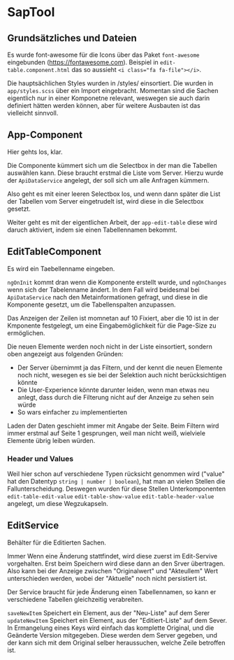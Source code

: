 # SapTool

## Grundsätzliches und Dateien

Es wurde font-awesome für die Icons über das Paket `font-awesome` eingebunden (https://fontawesome.com). Beispiel in `edit-table.component.html` das so aussieht `<i class="fa fa-file"></i>`.

Die hauptsächlichen Styles wurden in /styles/ einsortiert. Die wurden in `app/styles.scss` über ein Import eingebracht. Momentan sind die Sachen eigentlich nur in einer Komponetne relevant, weswegen sie auch darin definiert hätten werden können, aber für weitere Ausbauten ist das vielleicht sinnvoll.


## App-Component

Hier gehts los, klar.

Die Componente kümmert sich um die Selectbox in der man die Tabellen auswählen kann.
Diese braucht erstmal die Liste vom Server. Hierzu wurde der `ApiDataService` angelegt, der soll sich um alle Anfragen kümmern.

Also geht es mit einer leeren Selectbox los, und wenn dann später die List der Tabellen vom Server eingetrudelt ist, wird diese in die Selectbox gesetzt.

Weiter geht es mit der eigentlichen Arbeit, der `app-edit-table` diese wird daruch aktiviert, indem sie einen Tabellennamen bekommt.


## EditTableComponent

Es wird ein Taebellenname eingeben.

`ngOnInit` kommt dran wenn die Komponente erstellt wurde, und `ngOnChanges` wenn sich der Tabelenname ändert. In dem Fall wird beidesmal bei `ApiDataService` nach den Metainformationen gefragt, und diese in die Komponente gesetzt, um die Tabellenspalten anzupassen.

Das Anzeigen der Zeilen ist momnetan auf 10 Fixiert, aber die 10 ist in der Kmponente festgelegt, um eine Eingabemöglichkeit für die Page-Size zu ermöglichen.

Die neuen Elemente werden noch nicht in der Liste einsortiert, sondern oben angezeigt aus folgenden Gründen:
 * Der Server übernimmt ja das Filtern, und der kennt die neuen Elemente noch nicht, wesegen es sie bei der Selektion auch nicht berücksichtigen könnte
 * Die User-Experience könnte darunter leiden, wenn man etwas neu anlegt, dass durch die Filterung nicht auf der Anzeige zu sehen sein würde
 * So wars einfacher zu implementierten

Laden der Daten geschieht immer mit Angabe der Seite. Beim Filtern wird immer erstmal auf Seite 1 gesprungen, weil man nicht weiß, wielviele Elemente übrig leiben würden.

### Header und Values

Weil hier schon auf verschiedene Typen rücksicht genommen wird ("value" hat den Datentyp `string | number | boolean`), hat man an vielen Stellen die Fallunterscheidung.
Deswegen wurden für diese Stellen Unterkomponenten `edit-table-edit-value` `edit-table-show-value` `edit-table-header-value` angelegt, um diese Wegzukapseln.

## EditService

Behälter für die Editierten Sachen.

Immer Wenn eine Änderung stattfindet, wird diese zuerst im Edit-Servive vorgehalten. Erst beim Speichern wird diese dann an den Srver übertragen.
Also kann bei der Anzeige zwischen "Originalwert" und "Akteullem" Wert unterschieden werden, wobei der "Aktuelle" noch nicht persistiert ist.

Der Service braucht für jede Änderung einen Tabellennamen, so kann er verschiedene Tabellen gleichzeitig verabreiten.

`saveNewItem` Speichert ein Element, aus der "Neu-Liste" auf dem Serer
`updateNewItem` Speichert ein Element, aus der "Editiert-Liste" auf dem Sever. In Ermangelung eines Keys wird einfach das komplette Original, und die Geänderte Version mitgegeben. Diese werden dem Server gegeben, und der kann sich mit dem Original selber heraussuchen, welche Zeile betroffen ist.



